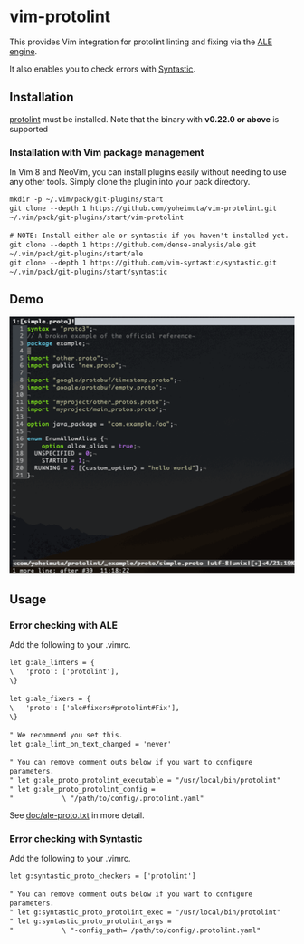 # vim-protolint

This provides Vim integration for protolint linting and fixing via the [ALE engine](https://github.com/dense-analysis/ale).

It also enables you to check errors with [Syntastic](https://github.com/vim-syntastic/syntastic).

## Installation

[protolint](https://github.com/yoheimuta/protolint) must be installed.
Note that the binary with **v0.22.0 or above** is supported

### Installation with Vim package management

In Vim 8 and NeoVim, you can install plugins easily without needing to use any
other tools. Simply clone the plugin into your pack directory.

```
mkdir -p ~/.vim/pack/git-plugins/start
git clone --depth 1 https://github.com/yoheimuta/vim-protolint.git ~/.vim/pack/git-plugins/start/vim-protolint

# NOTE: Install either ale or syntastic if you haven't installed yet.
git clone --depth 1 https://github.com/dense-analysis/ale.git ~/.vim/pack/git-plugins/start/ale
git clone --depth 1 https://github.com/vim-syntastic/syntastic.git ~/.vim/pack/git-plugins/start/syntastic
```

## Demo

<img src="doc/demo.gif" alt="demo" width="600"/>

## Usage

### Error checking with ALE

Add the following to your .vimrc.

```vim
let g:ale_linters = {
\   'proto': ['protolint'],
\}

let g:ale_fixers = {
\   'proto': ['ale#fixers#protolint#Fix'],
\}

" We recommend you set this.
let g:ale_lint_on_text_changed = 'never'

" You can remove comment outs below if you want to configure parameters.
" let g:ale_proto_protolint_executable = "/usr/local/bin/protolint"
" let g:ale_proto_protolint_config =
"            \ "/path/to/config/.protolint.yaml"

```

See [doc/ale-proto.txt](doc/ale-proto.txt) in more detail.

### Error checking with Syntastic

Add the following to your .vimrc.

```vim
let g:syntastic_proto_checkers = ['protolint']

" You can remove comment outs below if you want to configure parameters.
" let g:syntastic_proto_protolint_exec = "/usr/local/bin/protolint"
" let g:syntastic_proto_protolint_args =
"            \ "-config_path= /path/to/config/.protolint.yaml"
```

